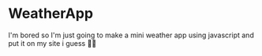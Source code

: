 # WeatherApp
I'm bored so I'm just going to make a mini weather app using javascript and put it on my site i guess 🤷‍♂️

